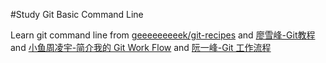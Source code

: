 #Study Git Basic Command Line

Learn git command line from [geeeeeeeeek/git-recipes](https://github.com/geeeeeeeeek/git-recipes/wiki) and [廖雪峰-Git教程](https://www.liaoxuefeng.com/wiki/0013739516305929606dd18361248578c67b8067c8c017b000) and [小鱼周凌宇-简介我的 Git Work Flow](http://zhoulingyu.com/2017/05/08/Git-Work-Flow/) and [阮一峰-Git 工作流程](http://www.ruanyifeng.com/blog/2015/12/git-workflow.html)
